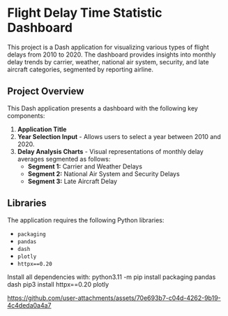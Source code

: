# Flight Delay Time Statistic Dashboard

This project is a Dash application for visualizing various types of flight delays from 2010 to 2020. The dashboard provides insights into monthly delay trends by carrier, weather, national air system, security, and late aircraft categories, segmented by reporting airline.

## Project Overview

This Dash application presents a dashboard with the following key components:

1. **Application Title**
2. **Year Selection Input** - Allows users to select a year between 2010 and 2020.
3. **Delay Analysis Charts** - Visual representations of monthly delay averages segmented as follows:
   - **Segment 1:** Carrier and Weather Delays
   - **Segment 2:** National Air System and Security Delays
   - **Segment 3:** Late Aircraft Delay

## Libraries

The application requires the following Python libraries:
- `packaging`
- `pandas`
- `dash`
- `plotly`
- `httpx==0.20`

Install all dependencies with:
python3.11 -m pip install packaging pandas dash
pip3 install httpx==0.20 plotly






https://github.com/user-attachments/assets/70e693b7-c04d-4262-9b19-4c4deda0a4a7

